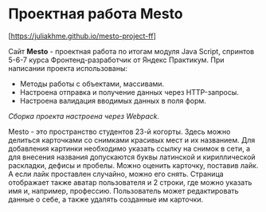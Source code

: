 # Проектная работа Mesto
[https://juliakhme.github.io/mesto-project-ff]

Сайт **Mesto** - проектная работа по итогам модуля Java Script, спринтов 5-6-7 курса Фронтенд-разработчик от Яндекс Практикум. 
При написании проекта использованы:
* Методы работы с объектами, массивами.
* Настроена отправка и получение данных через HTTP-запросы.
* Настроена валидация вводимых данных в поля форм. 

*Сборка проекта настроена через Webpack.* 

Mesto - это пространство студентов 23-й когорты. Здесь можно делиться карточками со снимками красивых мест и их названием. Для добавления картинки необходимо указать ссылку на снимок в сети, а для внесения названия допускаются буквы латинской и кириллической раскладки, дефисы и пробелы. Можно оценить карточку, поставив лайк. А если лайк проставлен случайно, можно его снять. Страница отображает также аватар пользователя и 2 строки, где можно указать имя и, например, профессию. Пользователь может редактировать данные о себе, а также удалять созданные им карточки.

